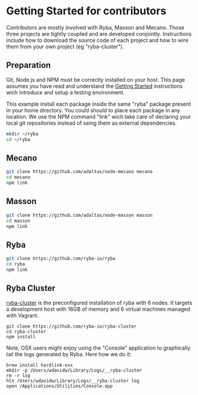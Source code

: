 
# Getting Started for contributors

Contributors are mostly involved with Ryba, Masson and Mecano. Those three
projects are tightly coupled and are developed conjointly. Instructions include
how to download the source code of each project and how to wire them from
your own project (eg "ryba-cluster").

## Preparation

Git, Node.js and NPM must be correctly installed on your host. This page assumes you have
read and understand the [Getting Started][gs] instructions wich introduce and setup a
testing environment.

This example install each package inside the same "ryba" package present in your
home directory. You could should to place each package in any location. We use
the NPM command "link" wich take care of declaring your local git repositories
instead of seing them as external dependencies.

```bash
mkdir ~/ryba
cd ~/ryba
```

## Mecano

```bash
git clone https://github.com/adaltas/node-mecano mecano
cd mecano
npm link
```

## Masson

```bash
git clone https://github.com/adaltas/node-masson masson
cd masson
npm link
```

## Ryba

```bash
git clone https://github.com/ryba-io/ryba
cd ryba
npm link
```

## Ryba Cluster

[ryba-cluster](http://github.com/ryba-io/ryba.git) is the preconfigured
installation of ryba with 6 nodes. It targets a development host with 16GB of
memory and 6 virtual machines managed with Vagrant.

```
git clone https://github.com/ryba-io/ryba-cluster
cd ryba-cluster
npm install
```

Note, OSX users might enjoy using the "Console" application to graphically tail
the logs generated by Ryba. Here how we do it:

```
brew install hardlink-osx
mkdir -p /Users/wdavidw/Library/Logs/__ryba-cluster
rm -r log
hln /Users/wdavidw/Library/Logs/__ryba-cluster log
open /Applications/Utilities/Console.app
```

[gs]: ./getting_started.html
